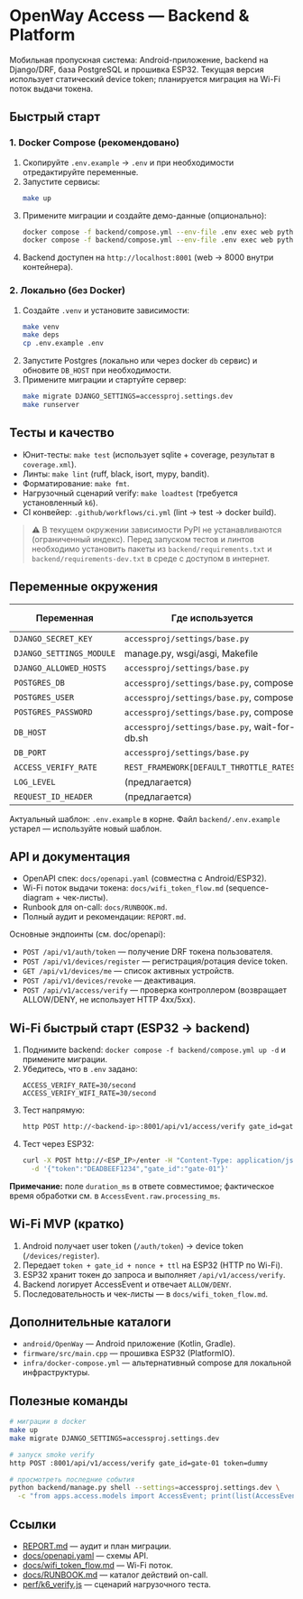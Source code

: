 # OpenWay Access — Backend & Platform

Мобильная пропускная система: Android-приложение, backend на Django/DRF, база PostgreSQL и прошивка ESP32. Текущая версия использует статический device token; планируется миграция на Wi-Fi поток выдачи токена.

## Быстрый старт

### 1. Docker Compose (рекомендовано)
1. Скопируйте `.env.example` → `.env` и при необходимости отредактируйте переменные.
2. Запустите сервисы:
   ```bash
   make up
   ```
3. Примените миграции и создайте демо-данные (опционально):
   ```bash
   docker compose -f backend/compose.yml --env-file .env exec web python manage.py migrate --noinput
   docker compose -f backend/compose.yml --env-file .env exec web python manage.py createsuperuser
   ```
4. Backend доступен на `http://localhost:8001` (web → 8000 внутри контейнера).

### 2. Локально (без Docker)
1. Создайте `.venv` и установите зависимости:
   ```bash
   make venv
   make deps
   cp .env.example .env
   ```
2. Запустите Postgres (локально или через docker `db` сервис) и обновите `DB_HOST` при необходимости.
3. Примените миграции и стартуйте сервер:
   ```bash
   make migrate DJANGO_SETTINGS=accessproj.settings.dev
   make runserver
   ```

## Тесты и качество
- Юнит-тесты: `make test` (использует sqlite + coverage, результат в `coverage.xml`).
- Линты: `make lint` (ruff, black, isort, mypy, bandit).
- Форматирование: `make fmt`.
- Нагрузочный сценарий verify: `make loadtest` (требуется установленный `k6`).
- CI конвейер: `.github/workflows/ci.yml` (lint → test → docker build).

> ⚠️ В текущем окружении зависимости PyPI не устанавливаются (ограниченный индекс). Перед запуском тестов и линтов необходимо установить пакеты из `backend/requirements.txt` и `backend/requirements-dev.txt` в среде с доступом в интернет.

## Переменные окружения
| Переменная | Где используется | Значение по умолчанию | Обязательна |
|------------|------------------|-----------------------|-------------|
| `DJANGO_SECRET_KEY` | `accessproj/settings/base.py` | `dev-secret` | ✅ (прод) |
| `DJANGO_SETTINGS_MODULE` | manage.py, wsgi/asgi, Makefile | `accessproj.settings.dev` | ♻️ |
| `DJANGO_ALLOWED_HOSTS` | `accessproj/settings/base.py` | `*` | ✅ (прод) |
| `POSTGRES_DB` | `accessproj/settings/base.py`, compose | `nfc_access` | ✅ |
| `POSTGRES_USER` | `accessproj/settings/base.py`, compose | `nfc` | ✅ |
| `POSTGRES_PASSWORD` | `accessproj/settings/base.py`, compose | `nfc` | ✅ |
| `DB_HOST` | `accessproj/settings/base.py`, wait-for-db.sh | `db` | ✅ |
| `DB_PORT` | `accessproj/settings/base.py` | `5432` | ♻️ |
| `ACCESS_VERIFY_RATE` | `REST_FRAMEWORK[DEFAULT_THROTTLE_RATES]` | `30/second` | ♻️ |
| `LOG_LEVEL` | (предлагается) | `INFO` | ☐ |
| `REQUEST_ID_HEADER` | (предлагается) | `X-Request-ID` | ☐ |

Актуальный шаблон: `.env.example` в корне. Файл `backend/.env.example` устарел — используйте новый шаблон.

## API и документация
- OpenAPI спек: `docs/openapi.yaml` (совместна с Android/ESP32).
- Wi-Fi поток выдачи токена: `docs/wifi_token_flow.md` (sequence-diagram + чек-листы).
- Runbook для on-call: `docs/RUNBOOK.md`.
- Полный аудит и рекомендации: `REPORT.md`.

Основные эндпоинты (см. doc/openapi):
- `POST /api/v1/auth/token` — получение DRF токена пользователя.
- `POST /api/v1/devices/register` — регистрация/ротация device token.
- `GET /api/v1/devices/me` — список активных устройств.
- `POST /api/v1/devices/revoke` — деактивация.
- `POST /api/v1/access/verify` — проверка контроллером (возвращает ALLOW/DENY, не использует HTTP 4xx/5xx).

## Wi-Fi быстрый старт (ESP32 → backend)
1) Поднимите backend: `docker compose -f backend/compose.yml up -d` и примените миграции.
2) Убедитесь, что в `.env` задано:
   ```
   ACCESS_VERIFY_RATE=30/second
   ACCESS_VERIFY_WIFI_RATE=30/second
   ```
3) Тест напрямую:
   ```bash
   http POST http://<backend-ip>:8001/api/v1/access/verify gate_id=gate-01 token=DEADBEEF
   ```
4) Тест через ESP32:
   ```bash
   curl -X POST http://<ESP_IP>/enter -H "Content-Type: application/json" \
     -d '{"token":"DEADBEEF1234","gate_id":"gate-01"}'
   ```
**Примечание:** поле `duration_ms` в ответе совместимое; фактическое время обработки см. в `AccessEvent.raw.processing_ms`.

## Wi-Fi MVP (кратко)
1. Android получает user token (`/auth/token`) → device token (`/devices/register`).
2. Передает `token + gate_id + nonce + ttl` на ESP32 (HTTP по Wi-Fi).
3. ESP32 хранит токен до запроса и выполняет `/api/v1/access/verify`.
4. Backend логирует AccessEvent и отвечает `ALLOW/DENY`.
5. Последовательность и чек-листы — в `docs/wifi_token_flow.md`.

## Дополнительные каталоги
- `android/OpenWay` — Android приложение (Kotlin, Gradle).
- `firmware/src/main.cpp` — прошивка ESP32 (PlatformIO).
- `infra/docker-compose.yml` — альтернативный compose для локальной инфраструктуры.

## Полезные команды
```bash
# миграции в docker
make up
make migrate DJANGO_SETTINGS=accessproj.settings.dev

# запуск smoke verify
http POST :8001/api/v1/access/verify gate_id=gate-01 token=dummy

# просмотреть последние события
python backend/manage.py shell --settings=accessproj.settings.dev \
  -c "from apps.access.models import AccessEvent; print(list(AccessEvent.objects.order_by('-created_at')[:5]))"
```

## Ссылки
- [REPORT.md](REPORT.md) — аудит и план миграции.
- [docs/openapi.yaml](docs/openapi.yaml) — схемы API.
- [docs/wifi_token_flow.md](docs/wifi_token_flow.md) — Wi-Fi поток.
- [docs/RUNBOOK.md](docs/RUNBOOK.md) — каталог действий on-call.
- [perf/k6_verify.js](perf/k6_verify.js) — сценарий нагрузочного теста.
